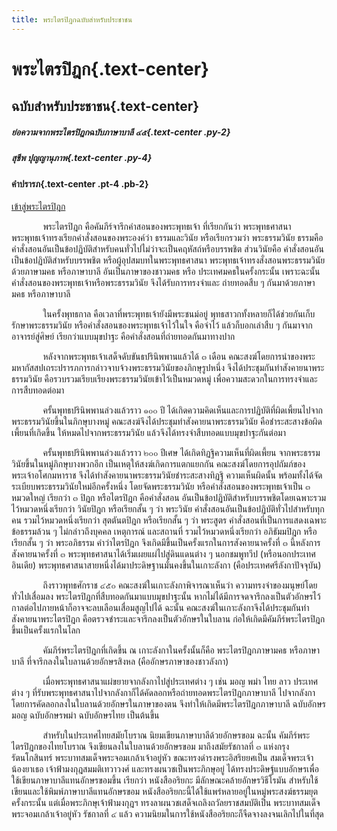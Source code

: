```yaml
---
title: พระไตรปิฎกฉบับสำหรับประชาชน
---
```


# **พระไตรปิฎก**{.text-center}
## ฉบับสำหรับประชาชน{.text-center}

##### ย่อความจากพระไตรปิฎกฉบับภาษาบาลี ๔๕{.text-center .py-2}
##### สุชีพ  ปุญญานุภาพ{.text-center .py-4}


#### **คำปรารภ**{.text-center  .pt-4 .pb-2}

<div class="text-center pb-2">
    <a class="btn btn-link" href="/pt">เข้าสู่พระไตรปิฎก</a>
</div>

พระไตรปิฎก คือคัมภีร์จารึกคำสอนของพระพุทธเจ้า ที่เรียกกันว่า พระพุทธศาสนา พระพุทธเจ้าทรงเรียกคำสั่งสอนของพระองค์ว่า ธรรมและวินัย หรือเรียกรวมว่า พระธรรมวินัย ธรรมคือคำสั่งสอนอันเป็นข้อปฏิบัติสำหรับคนทั่วไปไม่ว่าจะเป็นคฤหัสถ์หรือบรรพชิต ส่วนวินัยคือ คำสั่งสอนอันเป็นข้อปฏิบัติสำหรับบรรพชิต หรือผู้อุปสมบทในพระพุทธศาสนา พระพุทธเจ้าทรงสั่งสอนพระธรรมวินัยด้วยภาษามคธ หรือภาษาบาลี อันเป็นภาษาของชาวมคธ หรือ ประเทศมคธในครั้งกระนั้น เพราะฉะนั้น คำสั่งสอนของพระพุทธเจ้าหรือพระธรรมวินัย จึงได้รับการทรงจำและ ถ่ายทอดสืบ ๆ กันมาด้วยภาษามคธ หรือภาษาบาลี

ในครั้งพุทธกาล คือเวลาที่พระพุทธเจ้ายังมีพระชนม์อยู่ พุทธสาวกทั้งหลายก็ได้ช่วยกันเก็บ รักษาพระธรรมวินัย หรือคำสั่งสอนของพระพุทธเจ้าไว้ในใจ คือจำไว้ แล้วก็บอกเล่าสืบ ๆ กันมาจากอาจารย์สู่ศิษย์ เรียกว่าแบบมุขปาฐะ คือคำสั่งสอนที่ถ่ายทอดกันมาทางปาก

หลังจากพระพุทธเจ้าเสด็จดับขันธปรินิพพานแล้วได้ ๓ เดือน คณะสงฆ์โดยการนำของพระมหากัสสปเถระปรารภการกล่าวจาบจ้วงพระธรรมวินัยของภิกษุรูปหนึ่ง จึงได้ประชุมกันทำสังคายนาพระธรรมวินัย คือรวบรวมเรียบเรียงพระธรรมวินัยเข้าไว้เป็นหมวดหมู่ เพื่อความสะดวกในการทรงจำและการสืบทอดต่อมา

ครั้นพุทธปรินิพพานล่วงแล้วราว ๑๐๐ ปี ได้เกิดความคิดเห็นและการปฏิบัติที่ผิดเพี้ยนไปจากพระธรรมวินัยขึ้นในภิกษุบางหมู่ คณะสงฆ์จึงได้ประชุมทำสังคายนาพระธรรมวินัย คือชำระสะสางข้อผิดเพี้ยนที่เกิดขึ้น ให้หมดไปจากพระธรรมวินัย แล้วจึงได้ทรงจำสืบทอดแบบมุขปาฐะกันต่อมา

ครั้นพุทธปรินิพพานล่วงแล้วราว ๒๐๐ ปีเศษ ได้เกิดทิฏฐิความเห็นที่ผิดเพี้ยน จากพระธรรมวินัยขึ้นในหมู่ภิกษุบางพวกอีก เป็นเหตุให้สงฆ์เกิดการแตกแยกกัน คณะสงฆ์โดยการอุปถัมภ์ของพระเจ้าอโศกมหาราช จึงได้ทำสังคายนาพระธรรมวินัยชำระสะสางทิฏฐิ ความเห็นผิดนั้น พร้อมทั้งได้จัดระเบียบพระธรรมวินัยใหม่อีกครั้งหนึ่ง โดยจัดพระธรรมวินัย หรือคำสั่งสอนของพระพุทธเจ้าเป็น ๓ หมวดใหญ่ เรียกว่า ๓ ปิฎก หรือไตรปิฎก คือคำสั่งสอน อันเป็นข้อปฏิบัติสำหรับบรรพชิตโดยเฉพาะรวมไว้หมวดหนึ่งเรียกว่า วินัยปิฎก หรือเรียกสั้น ๆ ว่า พระวินัย คำสั่งสอนอันเป็นข้อปฏิบัติทั่วไปสำหรับทุกคน รวมไว้หมวดหนึ่งเรียกว่า สุตตันตปิฎก หรือเรียกสั้น ๆ ว่า พระสูตร คำสั่งสอนที่เป็นการแสดงเฉพาะข้อธรรมล้วน ๆ ไม่กล่าวถึงบุคคล เหตุการณ์ และสถานที่ รวมไว้หมวดหนึ่งเรียกว่า อภิธัมมปิฎก หรือ เรียกสั้น ๆ ว่า พระอภิธรรม คำว่าไตรปิฎก จึงเกิดมีขึ้นเป็นครั้งแรกในการสังคายนาครั้งที่ ๓ นี้หลังการสังคายนาครั้งที่ ๓ พระพุทธศาสนาได้เริ่มเผยแผ่ไปสู่ดินแดนต่าง ๆ นอกชมพูทวีป (หรือนอกประเทศอินเดีย) พระพุทธศาสนาสายหนึ่งได้มาประดิษฐานมั่นคงขึ้นในเกาะลังกา (คือประเทศศรีลังกาปัจจุบัน) 

ถึงราวพุทธศักราช ๔๕๐ คณะสงฆ์ในเกาะลังกาพิจารณาเห็นว่า ความทรงจำของมนุษย์โดยทั่วไปเสื่อมลง พระไตรปิฎกที่สืบทอดกันมาแบบมุขปาฐะนั้น หากไม่ได้มีการจดจารึกลงเป็นตัวอักษรไว้ กาลต่อไปภายหน้าก็อาจจะลบเลือนเสื่อมสูญไปได้ ฉะนั้น คณะสงฆ์ในเกาะลังกาจึงได้ประชุมกันทำสังคายนาพระไตรปิฎก คือตรวจชำระและจารึกลงเป็นตัวอักษรในใบลาน ก่อให้เกิดมีคัมภีร์พระไตรปิฎกขึ้นเป็นครั้งแรกในโลก

คัมภีร์พระไตรปิฎกที่เกิดขึ้น ณ เกาะลังกาในครั้งนั้นก็คือ พระไตรปิฎกภาษามคธ หรือภาษาบาลี ที่จารึกลงในใบลานด้วยอักษรสิงหล (คืออักษรภาษาของชาวลังกา)

เมื่อพระพุทธศาสนาแผ่ขยายจากลังกาไปสู่ประเทศต่าง ๆ เช่น มอญ พม่า ไทย ลาว ประเทศต่าง ๆ ที่รับพระพุทธศาสนาไปจากลังกาก็ได้คัดลอกหรือถ่ายทอดพระไตรปิฎกภาษาบาลี ไปจากลังกาโดยการคัดลอกลงในใบลานด้วยอักษรในภาษาของตน จึงทำให้เกิดมีพระไตรปิฎกภาษาบาลี ฉบับอักษรมอญ ฉบับอักษรพม่า ฉบับอักษรไทย เป็นต้นขึ้น

สำหรับในประเทศไทยสมัยโบราณ นิยมเขียนภาษาบาลีด้วยอักษรขอม ฉะนั้น คัมภีร์พระไตรปิฎกของไทยโบราณ จึงเขียนลงในใบลานด้วยอักษรขอม มาถึงสมัยรัชกาลที่ ๓ แห่งกรุงรัตนโกสินทร์ พระบาทสมเด็จพระจอมเกล้าเจ้าอยู่หัว ขณะทรงดำรงพระอิสริยยศเป็น สมเด็จพระเจ้าน้องยาเธอ เจ้าฟ้ามงกุฎสมมติเทวาวงศ์ และทรงผนวชเป็นพระภิกษุอยู่ ได้ทรงประดิษฐ์แบบอักษรเพื่อใช้เขียนภาษาบาลีแทนอักษรขอมขึ้น เรียกว่า หนังสืออริยกะ มีลักษณะคล้ายอักษรวิธีโรมัน สำหรับใช้เขียนและใช้พิมพ์ภาษาบาลีแทนอักษรขอม หนังสืออริยกะนี้ได้ใช้แพร่หลายอยู่ในหมู่พระสงฆ์ธรรมยุตครั้งกระนั้น แต่เมื่อพระภิกษุเจ้าฟ้ามงกุฎฯ ทรงลาผนวชเสด็จเถลิงถวัลยราชสมบัติเป็น พระบาทสมเด็จพระจอมเกล้าเจ้าอยู่หัว รัชกาลที่ ๔ แล้ว ความนิยมในการใช้หนังสืออริยกะก็จืดจางลงจนเลิกไปในที่สุด



<style>
p { 
   text-indent: 10%;
}
</style>
